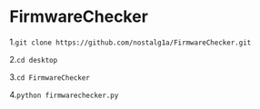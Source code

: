 # FirmwareChecker

1.`git clone https://github.com/nostalg1a/FirmwareChecker.git`

2.`cd desktop`

3.`cd FirmwareChecker`

4.`python firmwarechecker.py`
